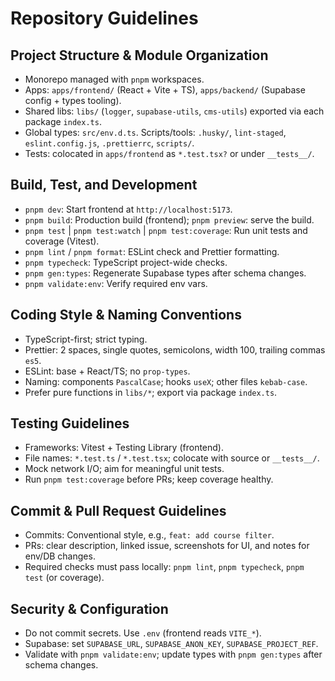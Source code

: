 # Repository Guidelines

## Project Structure & Module Organization
- Monorepo managed with `pnpm` workspaces.
- Apps: `apps/frontend/` (React + Vite + TS), `apps/backend/` (Supabase config + types tooling).
- Shared libs: `libs/` (`logger`, `supabase-utils`, `cms-utils`) exported via each package `index.ts`.
- Global types: `src/env.d.ts`. Scripts/tools: `.husky/`, `lint-staged`, `eslint.config.js`, `.prettierrc`, `scripts/`.
- Tests: colocated in `apps/frontend` as `*.test.tsx?` or under `__tests__/`.

## Build, Test, and Development
- `pnpm dev`: Start frontend at `http://localhost:5173`.
- `pnpm build`: Production build (frontend); `pnpm preview`: serve the build.
- `pnpm test` | `pnpm test:watch` | `pnpm test:coverage`: Run unit tests and coverage (Vitest).
- `pnpm lint` / `pnpm format`: ESLint check and Prettier formatting.
- `pnpm typecheck`: TypeScript project-wide checks.
- `pnpm gen:types`: Regenerate Supabase types after schema changes.
- `pnpm validate:env`: Verify required env vars.

## Coding Style & Naming Conventions
- TypeScript-first; strict typing.
- Prettier: 2 spaces, single quotes, semicolons, width 100, trailing commas `es5`.
- ESLint: base + React/TS; no `prop-types`.
- Naming: components `PascalCase`; hooks `useX`; other files `kebab-case`.
- Prefer pure functions in `libs/*`; export via package `index.ts`.

## Testing Guidelines
- Frameworks: Vitest + Testing Library (frontend).
- File names: `*.test.ts` / `*.test.tsx`; colocate with source or `__tests__/`.
- Mock network I/O; aim for meaningful unit tests.
- Run `pnpm test:coverage` before PRs; keep coverage healthy.

## Commit & Pull Request Guidelines
- Commits: Conventional style, e.g., `feat: add course filter`.
- PRs: clear description, linked issue, screenshots for UI, and notes for env/DB changes.
- Required checks must pass locally: `pnpm lint`, `pnpm typecheck`, `pnpm test` (or coverage).

## Security & Configuration
- Do not commit secrets. Use `.env` (frontend reads `VITE_*`).
- Supabase: set `SUPABASE_URL`, `SUPABASE_ANON_KEY`, `SUPABASE_PROJECT_REF`.
- Validate with `pnpm validate:env`; update types with `pnpm gen:types` after schema changes.

